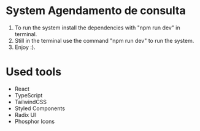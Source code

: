 # System Agendamento de consulta

1) To run the system install the dependencies with "npm run dev" in terminal.
2) Still in the terminal use the command "npm run dev" to run the system.
3) Enjoy :).

# Used tools
- React
- TypeScript
- TailwindCSS
- Styled Components
- Radix UI
- Phosphor Icons
